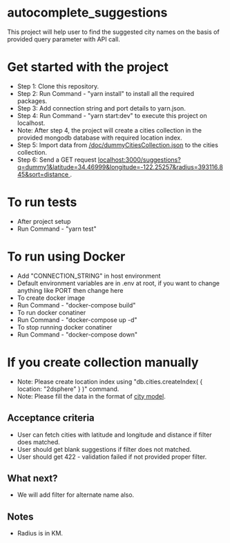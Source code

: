 # autocomplete_suggestions
This project will help user to find the suggested city names on the basis of provided query parameter with API call.

# Get started with the project
- Step 1: Clone this repository.
- Step 2: Run Command - "yarn install" to install all the required packages.
- Step 3: Add connection string and port details to yarn.json.
- Step 4: Run Command - "yarn start:dev" to execute this project on localhost.
- Note: After step 4, the project will create a cities collection in the provided mongodb database with required location index.
- Step 5: Import data from [/doc/dummyCitiesCollection.json](https://github.com/sayedazharsabri/autocomplete_suggestions/blob/dev/doc/dummyCitiesCollection.json) to the cities collection.
- Step 6: Send a GET request [localhost:3000/suggestions?q=dummy1&latitude=34.46999&longitude=-122.25257&radius=393116.845&sort=distance ](http://localhost:3000/suggestions?q=dummy1&latitude=34.46999&longitude=-122.25257&radius=393116.845&sort=distance).

# To run tests
- After project setup
- Run Command - "yarn test"


# To run using Docker
- Add "CONNECTION_STRING" in host environment
- Default environment variables are in .env at root, if you want to change anything like PORT then change here
- To create docker image
- Run Command - "docker-compose build"
- To run docker conatiner
- Run Command - "docker-compose up -d"
- To stop running docker conatiner
- Run Command - "docker-compose down"


# If you create collection manually
- Note: Please create location index using "db.cities.createIndex( { location: "2dsphere" } )" command.
- Note: Please fill the data in the format of [city model](https://github.com/sayedazharsabri/autocomplete_suggestions/blob/master/src/models/city.ts).

## Acceptance criteria
- User can fetch cities with latitude and longitude and distance if filter does matched.
- User should get blank suggestions if filter does not matched.
- User should get 422 - validation failed if not provided proper filter.


## What next?
- We will add filter for alternate name also.

## Notes
- Radius is in KM.